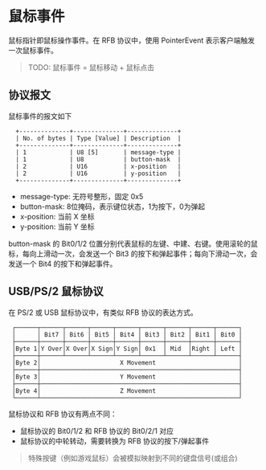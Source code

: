 # 鼠标事件

鼠标指针即鼠标操作事件。在 RFB 协议中，使用 PointerEvent 表示客户端触发一次鼠标事件。

> TODO: 鼠标事件 = 鼠标移动 + 鼠标点击

## 协议报文

鼠标事件的报文如下

```
  +--------------+--------------+--------------+
  | No. of bytes | Type [Value] | Description  |
  +--------------+--------------+--------------+
  | 1            | U8 [5]       | message-type |
  | 1            | U8           | button-mask  |
  | 2            | U16          | x-position   |
  | 2            | U16          | y-position   |
  +--------------+--------------+--------------+
```

- message-type: 无符号整形，固定 0x5
- button-mask: 8位掩码，表示键位状态，1为按下，0为弹起
- x-position: 当前 X 坐标
- y-position: 当前 Y 坐标

button-mask 的 Bit0/1/2 位置分别代表鼠标的左键、中建、右键。使用滚轮的鼠标，每向上滑动一次，会发送一个 Bit3 的按下和弹起事件；每向下滑动一次，会发送一个 Bit4 的按下和弹起事件。

## USB/PS/2 鼠标协议

在 PS/2 或 USB 鼠标协议中，有类似 RFB 协议的表达方式。

```
 ┌──────┬──────┬──────┬──────┬──────┬──────┬──────┬──────┬──────┐
 │      │ Bit7 │ Bit6 │ Bit5 │ Bit4 │ Bit3 │ Bit2 │ Bit1 │ Bit0 │
 ├──────┼──────┼──────┼──────┼──────┼──────┼──────┼──────┼──────┤
 │Byte 1│Y Over│X Over│X Sign│Y Sign│ 0x1  │ Mid  │Right │ Left │
 ├──────┼──────┴──────┴──────┴──────┴──────┴──────┴──────┴──────┤
 │Byte 2│                      X Movement                       │
 ├──────┼───────────────────────────────────────────────────────┤
 │Byte 3│                      Y Movement                       │
 ├──────┼───────────────────────────────────────────────────────┤
 │Byte 4│                      Z Movement                       │
 └──────┴───────────────────────────────────────────────────────┘
```

鼠标协议和 RFB 协议有两点不同：

- 鼠标协议的 Bit0/1/2 和 RFB 协议的 Bit0/2/1 对应
- 鼠标协议的中轮转动，需要转换为 RFB 协议的按下/弹起事件

> 特殊按键（例如游戏鼠标）会被模拟映射到不同的键盘信号(或组合)